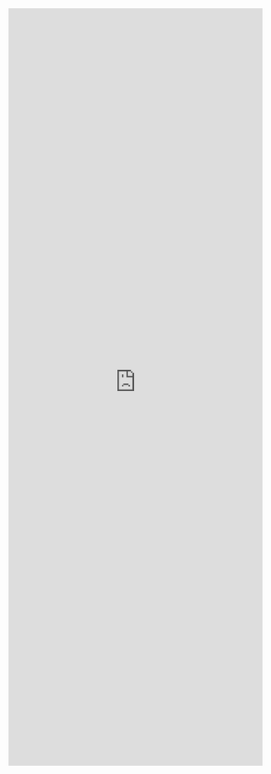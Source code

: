 <iframe title='Image Examples' src='https://fabricweb.z5.web.core.windows.net/pr-deploy-site/refs/pull/9333/merge/fabric-website-resources/dist/index.html#/examples/image?docsExample=true' frameborder='no' width='100%' height='1500'>